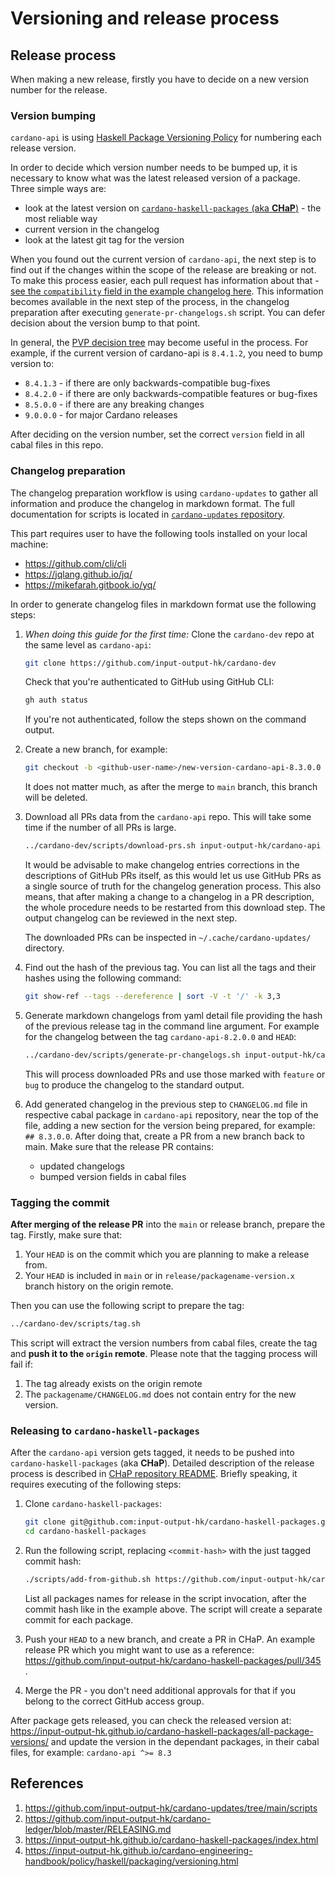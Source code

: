 # Versioning and release process

## Release process

When making a new release, firstly you have to decide on a new version number for the release.

### Version bumping
`cardano-api` is using [Haskell Package Versioning Policy](https://pvp.haskell.org/) for numbering each release version.

In order to decide which version number needs to be bumped up, it is necessary to know what was the latest released version of a package.
Three simple ways are:
* look at the latest version on [`cardano-haskell-packages` (aka **CHaP**)](https://input-output-hk.github.io/cardano-haskell-packages/index.html) - the most reliable way
* current version in the changelog
* look at the latest git tag for the version

When you found out the current version of `cardano-api`, the next step is to find out if the changes within the scope of the release are breaking or not.
To make this process easier, each pull request has information about that - [see the `compatibility` field in the example changelog here](https://github.com/input-output-hk/cardano-api/pull/53).
This information becomes available in the next step of the process, in the changelog preparation after executing `generate-pr-changelogs.sh` script.
You can defer decision about the version bump to that point.

In general, the [PVP decision tree](https://pvp.haskell.org/#decision-tree) may become useful in the process.
For example, if the current version of cardano-api is `8.4.1.2`, you need to bump version to:
* `8.4.1.3` - if there are only backwards-compatible bug-fixes
* `8.4.2.0` - if there are only backwards-compatible features or bug-fixes
* `8.5.0.0` - if there are any breaking changes
* `9.0.0.0` - for major Cardano releases

After deciding on the version number, set the correct `version` field in all cabal files in this repo.

### Changelog preparation
The changelog preparation workflow is using `cardano-updates` to gather all information and produce the changelog in markdown format.
The full documentation for scripts is located in [`cardano-updates` repository](https://github.com/input-output-hk/cardano-updates/blob/main/scripts/README.md).

This part requires user to have the following tools installed on your local machine:
* https://github.com/cli/cli
* https://jqlang.github.io/jq/
* https://mikefarah.gitbook.io/yq/

In order to generate changelog files in markdown format use the following steps:

1. *When doing this guide for the first time:* Clone the `cardano-dev` repo at the same level as `cardano-api`:
    ```bash
    git clone https://github.com/input-output-hk/cardano-dev
    ```
    Check that you're authenticated to GitHub using GitHub CLI:
    ```bash
    gh auth status
    ```
    If you're not authenticated, follow the steps shown on the command output.

1. Create a new branch, for example:
    ```bash
    git checkout -b <github-user-name>/new-version-cardano-api-8.3.0.0
    ```
    It does not matter much, as after the merge to `main` branch, this branch will be deleted.

1. Download all PRs data from the `cardano-api` repo.
    This will take some time if the number of all PRs is large.
    ```bash
    ../cardano-dev/scripts/download-prs.sh input-output-hk/cardano-api
    ```
    It would be advisable to make changelog entries corrections in the descriptions of GitHub PRs itself, as this would let us use GitHub PRs as a single source of truth for the changelog generation process.
    This also means, that after making a change to a changelog in a PR description, the whole procedure needs to be restarted from this download step.
    The output changelog can be reviewed in the next step.

    The downloaded PRs can be inspected in `~/.cache/cardano-updates/` directory.

1. Find out the hash of the previous tag.
    You can list all the tags and their hashes using the following command:
    ```bash
    git show-ref --tags --dereference | sort -V -t '/' -k 3,3
    ```

1. Generate markdown changelogs from yaml detail file providing the hash of the previous release tag in the command line argument.
    For example for the changelog between the tag `cardano-api-8.2.0.0` and `HEAD`:
    ```bash
    ../cardano-dev/scripts/generate-pr-changelogs.sh input-output-hk/cardano-api 89fd11781d8ba19ce50f516ecef30607d2e704e8..HEAD
    ```
    This will process downloaded PRs and use those marked with `feature` or `bug` to produce the changelog to the standard output.

1. Add generated changelog in the previous step to `CHANGELOG.md` file in respective cabal package in `cardano-api` repository, near the top of the file, adding a new section for the version being prepared, for example: `## 8.3.0.0`.
    After doing that, create a PR from a new branch back to main.
    Make sure that the release PR contains:
    * updated changelogs
    * bumped version fields in cabal files

### Tagging the commit
**After merging of the release PR** into the `main` or release branch, prepare the tag.
Firstly, make sure that:
1. Your `HEAD` is on the commit which you are planning to make a release from.
1. Your `HEAD` is included in `main` or in `release/packagename-version.x` branch history on the origin remote.

Then you can use the following script to prepare the tag:
```bash
../cardano-dev/scripts/tag.sh
```
This script will extract the version numbers from cabal files, create the tag and **push it to the `origin` remote**.
Please note that the tagging process will fail if:
1. The tag already exists on the origin remote
1. The `packagename/CHANGELOG.md` does not contain entry for the new version.

### Releasing to `cardano-haskell-packages`
After the `cardano-api` version gets tagged, it needs to be pushed into `cardano-haskell-packages` (aka **CHaP**).
Detailed description of the release process is described in [CHaP repository README](https://github.com/input-output-hk/cardano-haskell-packages#how-to-add-a-new-package-version).
Briefly speaking, it requires executing of the following steps:

1. Clone `cardano-haskell-packages`:
    ```bash
    git clone git@github.com:input-output-hk/cardano-haskell-packages.git
    cd cardano-haskell-packages
    ```

1.  Run the following script, replacing `<commit-hash>` with the just tagged commit hash:
    ```bash
    ./scripts/add-from-github.sh https://github.com/input-output-hk/cardano-api <commit-hash> cardano-api cardano-api-gen
    ```
    List all packages names for release in the script invocation, after the commit hash like in the example above.
    The script will create a separate commit for each package.

1. Push your `HEAD` to a new branch, and create a PR in CHaP.
    An example release PR which you might want to use as a reference: https://github.com/input-output-hk/cardano-haskell-packages/pull/345 .

1. Merge the PR - you don't need additional approvals for that if you belong to the correct GitHub access group.

After package gets released, you can check the released version at: https://input-output-hk.github.io/cardano-haskell-packages/all-package-versions/ and update the version in the dependant packages, in their cabal files, for example: `cardano-api ^>= 8.3`


## References
1. https://github.com/input-output-hk/cardano-updates/tree/main/scripts
1. https://github.com/input-output-hk/cardano-ledger/blob/master/RELEASING.md
1. https://input-output-hk.github.io/cardano-haskell-packages/index.html
1. https://input-output-hk.github.io/cardano-engineering-handbook/policy/haskell/packaging/versioning.html
